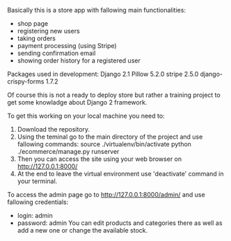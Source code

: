 Basically this is a store app with fallowing main functionalities:
- shop page
- registering new users
- taking orders
- payment processing (using Stripe)
- sending confirmation email
- showing order history for a registered user

Packages used in development:
Django 2.1
Pillow 5.2.0
stripe 2.5.0
django-crispy-forms 1.7.2

Of course this is not a ready to deploy store but rather a training project to get some knowladge about Django 2 framework.

To get this working on your local machine you need to:
1. Download the repository.
2. Using the teminal go to the main directory of the project and use fallowing commands:
    source ./virtualenv/bin/activate
    python ./ecommerce/manage.py runserver
3. Then you can access the site using your web browser on http://127.0.0.1:8000/
4. At the end to leave the virtual environment use 'deactivate' command in your terminal.

To access the admin page go to http://127.0.0.1:8000/admin/ and use fallowing credentials:
- login: admin
- password: admin
You can edit products and categories there as well as add a new one or change the available stock. 
